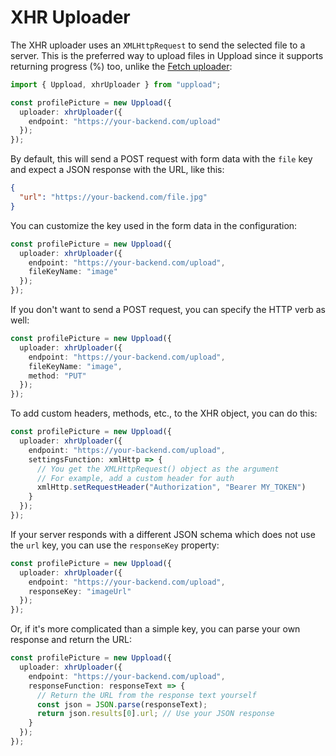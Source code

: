 # XHR Uploader

The XHR uploader uses an `XMLHttpRequest` to send the selected file to a server. This is the preferred way to upload files in Uppload since it supports returning progress (%) too, unlike the [Fetch uploader](/uploaders/fetch):

```ts
import { Uppload, xhrUploader } from "uppload";

const profilePicture = new Uppload({
  uploader: xhrUploader({
    endpoint: "https://your-backend.com/upload"
  });
});
```

By default, this will send a POST request with form data with the `file` key and expect a JSON response with the URL, like this:

```json
{
  "url": "https://your-backend.com/file.jpg"
}
```

You can customize the key used in the form data in the configuration:

```ts
const profilePicture = new Uppload({
  uploader: xhrUploader({
    endpoint: "https://your-backend.com/upload",
    fileKeyName: "image"
  });
});
```

If you don't want to send a POST request, you can specify the HTTP verb as well:

```ts
const profilePicture = new Uppload({
  uploader: xhrUploader({
    endpoint: "https://your-backend.com/upload",
    fileKeyName: "image",
    method: "PUT"
  });
});
```

To add custom headers, methods, etc., to the XHR object, you can do this:

```ts
const profilePicture = new Uppload({
  uploader: xhrUploader({
    endpoint: "https://your-backend.com/upload",
    settingsFunction: xmlHttp => {
      // You get the XMLHttpRequest() object as the argument
      // For example, add a custom header for auth
      xmlHttp.setRequestHeader("Authorization", "Bearer MY_TOKEN")
    }
  });
});
```

If your server responds with a different JSON schema which does not use the `url` key, you can use the `responseKey` property:

```ts
const profilePicture = new Uppload({
  uploader: xhrUploader({
    endpoint: "https://your-backend.com/upload",
    responseKey: "imageUrl"
  });
});
```

Or, if it's more complicated than a simple key, you can parse your own response and return the URL:

```ts
const profilePicture = new Uppload({
  uploader: xhrUploader({
    endpoint: "https://your-backend.com/upload",
    responseFunction: responseText => {
      // Return the URL from the response text yourself
      const json = JSON.parse(responseText);
      return json.results[0].url; // Use your JSON response
    }
  });
});
```
